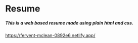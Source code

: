# Resume
##### This is a web based resume made using plain html and css.
https://fervent-mclean-0892e6.netlify.app/
